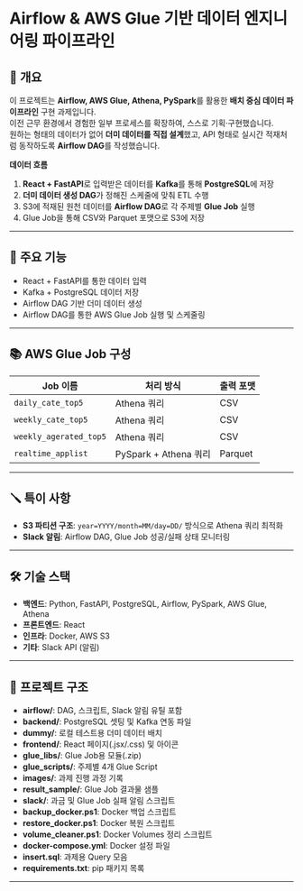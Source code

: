# Airflow & AWS Glue 기반 데이터 엔지니어링 파이프라인

## 📌 개요
이 프로젝트는 **Airflow, AWS Glue, Athena, PySpark**를 활용한 **배치 중심 데이터 파이프라인** 구현 과제입니다.  
이전 근무 환경에서 경험한 일부 프로세스를 확장하여, 스스로 기획·구현했습니다.  
원하는 형태의 데이터가 없어 **더미 데이터를 직접 설계**했고, API 형태로 실시간 적재처럼 동작하도록 **Airflow DAG**를 작성했습니다.

**데이터 흐름**
1. **React + FastAPI**로 입력받은 데이터를 **Kafka**를 통해 **PostgreSQL**에 저장  
2. **더미 데이터 생성 DAG**가 정해진 스케줄에 맞춰 ETL 수행  
3. S3에 적재된 원천 데이터를 **Airflow DAG**로 각 주제별 **Glue Job** 실행  
4. Glue Job을 통해 CSV와 Parquet 포맷으로 S3에 저장

---

## 🚀 주요 기능
- React + FastAPI를 통한 데이터 입력  
- Kafka + PostgreSQL 데이터 저장  
- Airflow DAG 기반 더미 데이터 생성  
- Airflow DAG를 통한 AWS Glue Job 실행 및 스케줄링

---

## 📚 AWS Glue Job 구성
| Job 이름                | 처리 방식                     | 출력 포맷 |
|-------------------------|-------------------------------|-----------|
| `daily_cate_top5`       | Athena 쿼리                   | CSV       |
| `weekly_cate_top5`      | Athena 쿼리                   | CSV       |
| `weekly_agerated_top5`  | Athena 쿼리                   | CSV       |
| `realtime_applist`      | PySpark + Athena 쿼리         | Parquet   |

---

## 🪛 특이 사항
- **S3 파티션 구조**: `year=YYYY/month=MM/day=DD/` 방식으로 Athena 쿼리 최적화  
- **Slack 알림**: Airflow DAG, Glue Job 성공/실패 상태 모니터링

---

## 🛠 기술 스택
- **백엔드**: Python, FastAPI, PostgreSQL, Airflow, PySpark, AWS Glue, Athena  
- **프론트엔드**: React  
- **인프라**: Docker, AWS S3  
- **기타**: Slack API (알림)

---

## 📜 프로젝트 구조

- **airflow/**: DAG, 스크립트, Slack 알림 유틸 포함  
- **backend/**: PostgreSQL 셋팅 및 Kafka 연동 파일  
- **dummy/**: 로컬 테스트용 더미 데이터 배치  
- **frontend/**: React 페이지(.jsx/.css) 및 아이콘  
- **glue_libs/**: Glue Job용 모듈(.zip)  
- **glue_scripts/**: 주제별 4개 Glue Script  
- **images/**: 과제 진행 과정 기록  
- **result_sample/**: Glue Job 결과물 샘플  
- **slack/**: 과금 및 Glue Job 실패 알림 스크립트  
- **backup_docker.ps1**: Docker 백업 스크립트  
- **restore_docker.ps1**: Docker 복원 스크립트  
- **volume_cleaner.ps1**: Docker Volumes 정리 스크립트  
- **docker-compose.yml**: Docker 설정 파일  
- **insert.sql**: 과제용 Query 모음  
- **requirements.txt**: pip 패키지 목록

---
